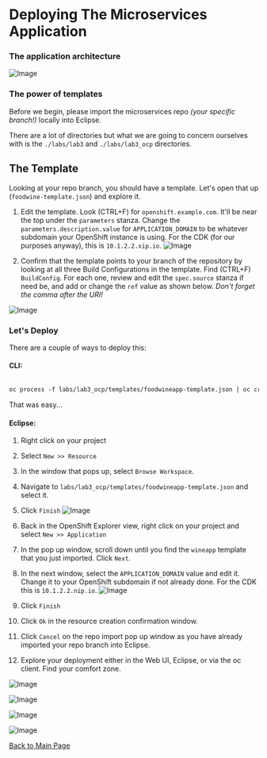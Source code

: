 # Deploying The Microservices Application

### The application architecture
![Image](img/msa-arch.png)

### The power of templates

Before we begin, please import the microservices repo _(your specific branch!)_ locally into Eclipse.

There are a lot of directories but what we are going to concern ourselves with is the `./labs/lab3` and `./labs/lab3_ocp` directories.

## The Template
Looking at your repo branch, you should have a template. Let's open that up (`foodwine-template.json`) and explore it.

1. Edit the template. Look (CTRL+F) for `openshift.example.com`. It'll be near the top under the `parameters` stanza. Change the `parameters.description.value` for `APPLICATION_DOMAIN` to be whatever subdomain your OpenShift instance is using. For the CDK (for our purposes anyway), this is `10.1.2.2.xip.io`.
![Image](img/3_3.png)

2. Confirm that the template points to your branch of the repository by looking at all three Build Configurations in the template. Find (CTRL+F) `BuildConfig`. For each one, review and edit the `spec.source` stanza if need be, and add or change the `ref` value as shown below. _Don't forget the comma after the URI!_

![Image](img/3_9.png)

### Let's Deploy
There are a couple of ways to deploy this:
#### CLI:
```markdown

oc process -f labs/lab3_ocp/templates/foodwineapp-template.json | oc create -f -

```
That was easy...

#### Eclipse:
1. Right click on your project
2. Select `New >> Resource`
3. In the window that pops up, select `Browse Workspace`.
4. Navigate to `labs/lab3_ocp/templates/foodwineapp-template.json` and select it.
5. Click `Finish`
![Image](img/3_1.png)

6. Back in the OpenShift Explorer view, right click on your project and select `New >> Application`
7. In the pop up window, scroll down until you find the `wineapp` template that you just imported. Click `Next`.
8. In the next window, select the `APPLICATION_DOMAIN` value and edit it. Change it to your OpenShift subdomain if not already done. For the CDK this is `10.1.2.2.nip.io`.
![Image](img/3_2.png)

9. Click `Finish`

10. Click `Ok` in the resource creation confirmation window.

11. Click `Cancel` on the repo import pop up window as you have already imported your repo branch into Eclipse.

12. Explore your deployment either in the Web UI, Eclipse, or via the oc client. Find your comfort zone.

![Image](img/3_8.png)

![Image](img/3_4.png)

![Image](img/3_7.png)

![Image](img/3_6.png)


[Back to Main Page](index.md)
